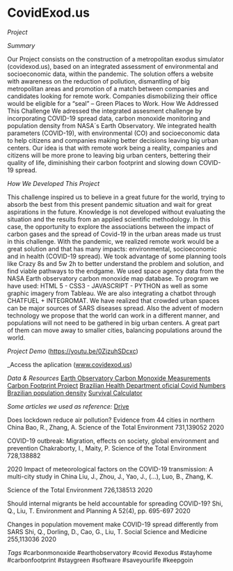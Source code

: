 # CovidExod.us

*Project*

_Summary_

Our Project consists on the construction of a metropolitan exodus simulator (covidexod.us), based on an integrated assessment of environmental and socioeconomic data, within the pandemic. The solution offers a website with awareness on the reduction of pollution, dismantling of big metropolitan areas and promotion of a match between companies and candidates looking for remote work. Companies dismobilizing their office would be eligible for a “seal” – Green Places to Work.
How We Addressed This Challenge
We adressed the integrated assesment challenge by incorporating COVID-19 spread data, carbon monoxide monitoring and population density from NASA´s Earth Observatory. We integrated health parameters (COVID-19), with environmental (CO) and socioeconomic data to help citizens and companies making better decisions leaving big urban centers. Our idea is that with remote work being a reality, companies and citizens will be more prone to leaving big urban centers, bettering their quality of life, diminishing their carbon footprint and slowing down COVID-19 spread. 

_How We Developed This Project_

This challenge inspired us to believe in a great future for the world, trying to absorb the best from this present pandemic situation and wait for great aspirations in the future. Knowledge is not developed without evaluating the situation and the results from an applied scientific methodology. In this case, the opportunity to explore the associations between the  impact of carbon gases and the spread of Covid-19 in the urban areas made us trust in this challenge. With the pandemic, we realized remote work would be a great solution and that has many impacts: environmental, socioeconomic and in health (COVID-19 spread). We took advantage of some planning tools like Crazy 8s and 5w 2h to better understand the problem and solution, and find viable pathways to the endgame. We used space agency data from the NASA Earth observatory carbon monoxide map database. To program we have used: HTML 5 - CSS3 - JAVASCRIPT  - PYTHON as well as some graphic imagery from Tableau. We are also integrating a chatbot through CHATFUEL + INTEGROMAT. We have realized that crowded urban spaces can be major sources of SARS diseases spread. Also the advent of modern technology we propose that the world can work in a different manner, and populations will not need to be gathered in big urban centers. A great part of them can move away to smaller cities, balancing populations around the world. 

_Project Demo_
(https://youtu.be/0ZjzuhSDcxc)

_Access the aplication
(www.covidexod.us)


_Data & Resources_
[Earth Observatory Carbon Monoxide Measurements](https://neo.sci.gsfc.nasa.gov/view.php?datasetId=MOP_CO_M)
[Carbon Footprint Project](https://www.globalcarbonproject.org/)
[Brazilian Health Department oficial Covid Numbers](https://covid.saude.gov.br/)
[Brazilian population density](https://www.ibge.gov.br/estatisticas/downloads-estatisticas.html)
[Survival Calculator](https://www.covid19survivalcalculator.com/)

_Some articles we used as reference:_
[Drive](https://drive.google.com/open?id=1BVtaRZbattGMIok-f0PLLHMRz73XpkCY)

Does lockdown reduce air pollution? Evidence from 44 cities in northern China
Bao, R., Zhang, A.
Science of the Total Environment
731,139052
2020

COVID-19 outbreak: Migration, effects on society, global environment and prevention
Chakraborty, I., Maity, P.
Science of the Total Environment
728,138882

2020
Impact of meteorological factors on the COVID-19 transmission: A multi-city study in China
Liu, J., Zhou, J., Yao, J., (...), Luo, B., Zhang, K.

Science of the Total Environment
726,138513
2020


Should internal migrants be held accountable for spreading COVID-19?
Shi, Q., Liu, T.
Environment and Planning A
52(4), pp. 695-697
2020


Changes in population movement make COVID-19 spread differently from SARS
Shi, Q., Dorling, D., Cao, G., Liu, T.
Social Science and Medicine
255,113036
2020

_Tags_
#carbonmonoxide #earthobservatory #covid #exodus #stayhome #carbonfootprint #staygreen #software #saveyourlife #keepgoin

